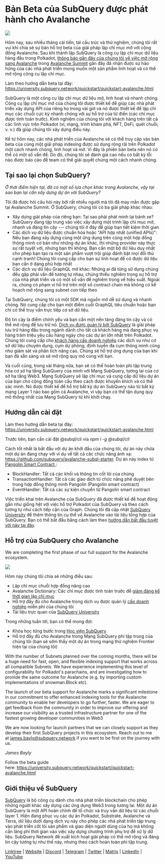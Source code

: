 # Bản Beta của SubQuery được phát hành cho Avalanche

![](https://miro.medium.com/max/1400/1*BiJaESR69-vDimBJmXhQvw.png)

Hôm nay, sau nhiều tháng cải tiến, tái cấu trúc và thử nghiệm, chúng tôi rất vui khi chia sẻ sự bản hỗ trợ beta của giải pháp lập chỉ mục mở với cộng đồng Avalanche. Sau khi thành lập SubQuery là công cụ lập chỉ mục dữ liệu hàng đầu trong Polkadot, [thông báo gần đây của chúng tôi về việc mở rộng sang Avalanche](./20220321-avalache.md) trong [Avalanche Summit](https://www.avalanchesummit.com/agenda) gần đây đã nhận được sự hào hứng của các nhà phát triển mong muốn một sản phẩm linh hoạt và có thể mở rộng công cụ lập chỉ mục.

Làm theo hướng dẫn beta tại đây: https://university.subquery.network/quickstart/quickstart-avalanche.html

SubQuery là một công cụ lập chỉ mục dữ liệu mở, linh hoạt và nhanh chóng. Công cụ lập chỉ mục mở của chúng tôi được thiết kế để giúp các nhà phát triển xây dựng API của riêng họ trong vài giờ và nó được thiết kế để lập chỉ mục các chuỗi cực kỳ nhanh chóng với sự hỗ trợ của từ điển (các chỉ mục được tính toán trước). Kinh nghiệm của chúng tôi với khách hàng trên tất cả các lĩnh vực trên Polkadot (ví, mạng, trình khám phá, NFT, DeFi, quét chuỗi, v. v.) đã giúp chúng tôi xây dựng điều này.

Kể từ hôm nay, các nhà phát triển của Avalanche sẽ có thể truy cập vào bản beta của cùng một giải pháp indexing được sử dụng rộng rãi trên Polkadot một cách nhanh chóng, linh hoạt và mở. Vì đây là phiên bản beta nên nó có thể có một số vấn đề. Do đó, chúng tôi sẽ đánh giá cao nếu có bất kỳ lỗi nào được báo cáo để team có thể giải quyết chúng một cách nhanh chóng.

## Tại sao lại chọn SubQuery?

_Ở thời điểm hiện tại, đã có một số lựa chọn khác trong Avalanche, vậy tại sao bạn lại cần xây dựng dự án với SubQuery?_

Tôi đã được hỏi câu hỏi này bởi rất nhiều người mà tôi đã may mắn được gặp tại Avalanche Summit. Ở SubQuery, chúng tôi có ba giải pháp khác nhau:

- Xây dựng giải pháp của riêng bạn: Tại sao phải phát minh lại bánh xe? SubQuery đang tập trung vào việc xây dựng một trình lập chỉ mục mở, nhanh và đáng tin cậy --- chúng tôi ở đây để giúp bạn tiết kiệm thời gian
- Các dịch vụ dữ liệu được chuẩn hóa hoặc "API hợp nhất (unified APIs)": Nếu bạn đang xây dựng cùng một ứng dụng trên cùng một hợp đồng thông minh cơ bản như những dự án khác, thì những provider này thực sự rất tuyệt vời, nhưng bạn thì không. Bạn cần một bộ dữ liệu duy nhất cho phép bạn tạo ra một sản phẩm vượt trội giúp đánh bật mọi đối thủ cạnh tranh! Chúng tôi cung cấp cho bạn sự linh hoạt để có được dữ liệu bạn cần ở dạng phù hợp nhất
- Các dịch vụ dữ liệu GraphQL mở khác: Những ai đã từng sử dụng chúng đều gặp phải vấn đề tương tự nhau, chúng thiếu nghiêm trọng sự hỗ trợ của nhà phát triển và có một số vấn đề nghiêm trọng về hiệu suất. Ngoài ra, chúng có phạm vi hỗ trợ trên một số contract chain mà không có kế hoạch mở rộng sang subnet con tiếp theo

Tại SubQuery, chúng tôi có một SDK mã nguồn mở dễ sử dụng và nhanh chóng. Nó cung cấp cho bạn một điểm cuối GraphQL tiêu chuẩn hoặc bạn chỉ có thể truy vấn trực tiếp cơ sở dữ liệu.

Độ tin cậy là điểm chính yếu và bạn cần một nền tảng đáng tin cậy và có thể mở rộng để lưu trữ nó. [Dịch vụ được quản lý bởi SubQuery](https://subquery.network/managedservices) là giải pháp lưu trữ hàng đầu trong ngành dành cho tất cả khách hàng mà đang phục vụ hàng trăm triệu yêu cầu hàng ngày cho các dự án lớn nhất trên Polkadot. Chúng tôi cung cấp cho [khách hàng cấp doanh nghiệp](./20211228-enterprise-hosted.md) các dịch vụ như cơ sở dữ liệu chuyên dụng, cụm dự phòng, định tuyến đa cụm thông minh cũng như giám sát và phân tích nâng cao. Chúng sẽ hỗ trợ ứng dụng của bạn khi bạn đã sẵn sàng và sẽ mở rộng quy mô cùng với bạn.

Và cuối cùng, trong vài tháng nữa, bạn sẽ có thể hoàn toàn phi tập trung hóa cơ sở hạ tầng SubQuery của mình với Mạng SubQuery, tương lai của cơ sở hạ tầng Web3. Mạng SubQuery sẽ lập chỉ mục và cung cấp dữ liệu dự án của bạn cho cộng đồng toàn cầu theo cách được khuyến khích và có thể xác minh. Nó được thiết kế để hỗ trợ bất kỳ dự án SubQuery nào từ bất kỳ mạng Layer 1 nào bao gồm cả Avalanche, vì vậy bạn có thể tận dụng quy mô thống nhất của Mạng SubQuery từ khi khởi chạy.

## Hướng dẫn cài đặt

Làm theo hướng dẫn beta tại đây: https://university.subquery.network/quickstart/quickstart-avalanche.html

Trước tiên, bạn cần cài đặt @subql/cli via *npm i -g @subql/cli*

Cách tốt nhất là bắt đầu với dự án khởi đầu của chúng tôi, dự án này chứa một dự án đang chạy với ví dụ về tất cả các chức năng ánh xạ: https://github.com/subquery/avalanche-subql-starter. Dự án này index từ [ Pangolin Smart Contract ](https://snowtrace.io/token/0x60781c2586d68229fde47564546784ab3faca982):

- BlockHandler: Tất cả các khối và thông tin cốt lõi của chúng
- TransactionHandler: Tất cả các giao dịch từ chức năng phê duyệt bên trong hợp đồng thông minh Pangolin (Pangolin smart contract)
- EventHandler: Tất cả các sự kiện chuyển từ Pangolin smart contract

Việc triển khai trên Avalanche của SubQuery đã được thiết kế để hoạt động gần như giống hệt với việc hỗ trợ Polkadot của SubQuery và theo cách tương tự như cách tiếp cận của Graph. Chúng tôi đã cập nhật [SubQuery University](https://university.subquery.network/build/introduction.html) để thêm thông tin cụ thể về Avalanche vào tài liệu tổng hợp của SubQuery. Bạn có thể bắt đầu bằng cách làm theo [hướng dẫn bắt đầu tuyệt vời này tại đây](https://university.subquery.network/quickstart/quickstart-avalanche.html).

## Hỗ trợ của SubQuery cho Avalanche

We are completing the first phase of our full support for the Avalanche ecosystem.

![](https://miro.medium.com/max/1400/0*GUKZJfJCz1nB_3zc)

Hôm nay chúng tôi chia sẻ những điều sau:

- Lập chỉ mục chuỗi hợp đồng nâng cao
- Avalanche Dictionary: Các chỉ mục được tính toán trước để [giảm đáng kể thời gian lập chỉ mục](./20210630-SubQuery-Just-Got-a-lot-Faster-with-the-Dictionary.md)
- Hỗ trợ đầy đủ cho Avalanche trong dịch vụ được quản lý [cấp doanh nghiệp](./20211228-enterprise-hosted.md) miễn phí của chúng tôi
- Tài liệu trực quan của [SubQuery University](https://university.subquery.network/)

Trong những tuần tới, bạn có thể mong đợi:

- Khóa học từng bước trong [Học viện SubQuery](./20211018-subquery-launches-the-subquery-academy.md)
- Hỗ trợ đầy đủ cho Avalanche trong Mạng SubQuery phi tập trung của chúng tôi (bạn sẽ sớm thấy một dự án trong mạng thử nghiệm Frontier hiện tại của chúng tôi)

With the number of Subnets planned over the coming months, there will be a huge need for fast, open, and flexible indexing support that works across all compatible Subnets. We have experience implementing this level of configurability for Polkadot's parachains, and are investigating how to provide the same outcome for Avalanche (e.g. by importing custom implementations of snowman.Block etc).

The launch of our beta support for Avalanche marks a significant milestone in our commitment to offer enhanced indexing tools for the Avalanche community to enable her developers to go further, faster. We are eager to get feedback from the community in order to improve our offering and increase our visibility as a trusted infrastructure partner for one of the fastest growing developer communities in Web3

We are now looking for launch partners that we can closely support as they develop their first SubQuery projects in this ecosystem. Reach out to me at james.bayly@subquery.network if you want to be first on the journey with us.

_James Bayly_

Follow the beta guide here: https://university.subquery.network/quickstart/quickstart-avalanche.html

## Giới thiệu về SubQuery

[SubQuery](https://subquery.network/) là bộ công cụ dành cho nhà phát triển blockchain cho phép những người khác xây dựng các ứng dụng Web3 trong tương lai. Một dự án SubQuery là một API hoàn chỉnh để tổ chức và truy vấn dữ liệu từ các chuỗi layer 1. Hiện đang phục vụ các dự án Polkadot, Substrate, Avalanche và Terra, dữ liệu dưới dạng dịch vụ này cho phép các nhà phát triển tập trung vào phát triển cốt lõi sản phẩm và giao diện người dùng của họ mà không cần lãng phí thời gian vào việc xây dựng chương trình phụ trợ để xử lý dữ liệu. SubQuery Network đề xuất kích hoạt giải pháp có thể mở rộng và đáng tin cậy tương tự như thế này, nhưng theo cách hoàn toàn phi tập trung.

[Linktree](https://linktr.ee/subquerynetwork) | [Website](https://subquery.network/) | [Discord](https://discord.com/invite/78zg8aBSMG) | [Telegram](https://t.me/subquerynetwork) | [Twitter](https://twitter.com/subquerynetwork) | [Matrix](https://matrix.to/#/#subquery:matrix.org) | [LinkedIn](https://www.linkedin.com/company/subquery) | [YouTube](https://www.youtube.com/channel/UCi1a6NUUjegcLHDFLr7CqLw)
